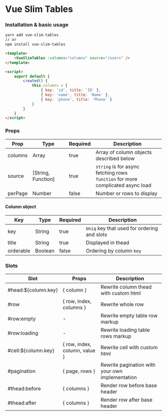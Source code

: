 # Vue Slim Tables

### Installation & basic usage
```sh
yarn add vue-slim-tables
// or
npm install vue-slim-tables
```

```html
<template>
    <VueSlimTables :columns="columns" source="/users" />
</template>

<script>
    export default {
        created() {
            this.columns = [
                { key: 'id', title: 'ID' },
                { key: 'name', title: 'Name' },
                { key: 'phone', title: 'Phone' }
            ]
        }
    }
</script>
```

### Props
| Prop | Type | Required | Description |
| - | - | - | - |
| columns | Array | true | Array of column objects described below |
| source | [String, Function] | true | `string` is for async fetching rows<br/>`function` for more complicated async load |
| perPage | Number | false | Number or rows to display |

#### Column object
| Key | Type | Required | Description |
| - | - | - | - |
| key | String | true | `Uniq` key that used for ordering and slots |
| title | String | true | Displayed in thead |
| orderable | Boolean | false | Ordering by column `key` |

### Slots
| Slot | Props | Description |
| - | - | - |
| #head:${column.key} | { column } | Rewrite column thead with custom html |
| #row | { row, index, columns } | Rewrite whole row |
| #row:empty | - | Rewrite empty table row markup |
| #row:loading | - | Rewrite loading table rows markup |
| #cell:${column.key} | { row, index, column, value } | Rewrite cell with custom html |
| #pagination | { page, rows } | Rewrite pagination with your own implementation |
| #thead:before | { columns } | Render row before base header |
| #thead:after | { columns } | Render row after base header |
